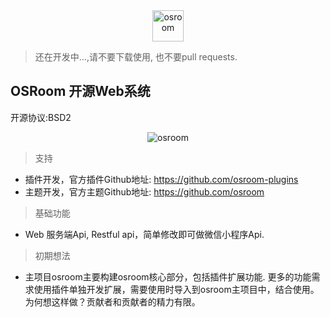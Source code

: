 
<div align=center><img width="auto" height="50" src="https://raw.githubusercontent.com/osroom/osroom/master/apps/static/admin/sys_imgs/osroom-logo.png" alt="osroom"/></div>

> 还在开发中...,请不要下载使用, 也不要pull requests. 
## OSRoom 开源Web系统
开源协议:BSD2

<div align=center><img width="auto" src="https://raw.githubusercontent.com/osroom/osroom/master/docs/imgs/dashboard.png" alt="osroom"/></div>


> 支持
- 插件开发，官方插件Github地址: https://github.com/osroom-plugins
- 主题开发，官方主题Github地址: https://github.com/osroom
> 基础功能
- Web 服务端Api, Restful api，简单修改即可做微信小程序Api.

> 初期想法
* 主项目osroom主要构建osroom核心部分，包括插件扩展功能. 更多的功能需求使用插件单独开发扩展，需要使用时导入到osroom主项目中，结合使用。
为何想这样做？贡献者和贡献者的精力有限。


